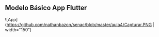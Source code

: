 ## Modelo Básico App Flutter 

![App](https://github.com/nathanbazon/senac/blob/master/aula4/Capturar.PNG | width="150")
